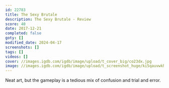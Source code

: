 ```yaml
---
id: 22783
title: The Sexy Brutale
description: The Sexy Brutale - Review
score: 40
date: 2017-12-21
completed: false
goty: []
modified_date: 2024-04-17
screenshots: []
tags: []
videos: []
cover: //images.igdb.com/igdb/image/upload/t_cover_big/co23dx.jpg
image: //images.igdb.com/igdb/image/upload/t_screenshot_huge/ki5qauvwkhpizuveslwx.jpg
---
```

Neat art, but the gameplay is a tedious mix of confusion and trial and error.